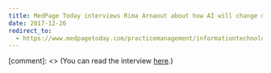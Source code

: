 ```yaml
---
title: MedPage Today interviews Rima Arnaout about how AI will change medicine
date: 2017-12-26
redirect_to:
  - https://www.medpagetoday.com/practicemanagement/informationtechnology/70119
---
```


[comment]: <> (You can read the interview [here](https://www.medpagetoday.com/practicemanagement/informationtechnology/70119).)
